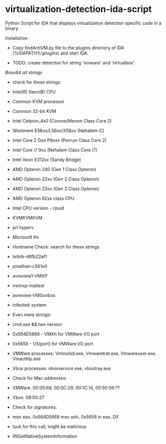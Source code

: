# virtualization-detection-ida-script
Python Script for IDA that displays virtualization detection specific code in a binary

Installation
 - Copy findAntiVM.py file to the plugins directory of IDA (%IDAPATH%\plugins) and start IDA.
 

 - TODO: create detection for string 'vmware' and 'virtualbox'

*Base64 all strings*

  - check for these strings:
   - Intel(R) Xeon(R) CPU
   - Common KVM processor
   - Common 32-bit KVM
   - Intel Celeron_4x0 (Conroe/Merom Class Core 2)
   - Westmere E56xx/L56xx/X56xx (Nehalem-C)
   - Intel Core 2 Duo P9xxx (Penryn Class Core 2)
   - Intel Core i7 9xx (Nehalem Class Core i7)
   - Intel Xeon E312xx (Sandy Bridge)
   - AMD Opteron 240 (Gen 1 Class Opteron)
   - AMD Opteron 22xx (Gen 2 Class Opteron)
   - AMD Opteron 23xx (Gen 3 Class Opteron)
   - AMD Opteron 62xx class CPU
   - Intel CPU version - cpuid
   
   - KVMKVMKVM
   - prl hyperv
   - Microsoft Hv

 - Hostname Check: search for these strings
  - brbrb-d8fb22af1
  - jonathan-c561e0
  - avreview1-VMXP
  - vwinxp-maltest
  - avreview-VMSunbox
  - infected-system

 - Even more strings:
  - cmd.exe && hex version
  - 0x564D5868 - VMXh for VMWare I/O port
  - 0x5658 - VX(port) for VMWare I/O port
  - VMWare processes: Vmtoolsd.exe, Vmwaretrat.exe, Vmwareuser.exe, Vmacthlp.exe
  - Vbox processes: vboxservice.exe, vboxtray.exe

- Check for Mac addresses:
 - VMWare: 00:05:69, 00:0C:29, 00:1C:14, 00:50:56:??
 - Vbox: 08:00:27
  
 - Check for signatures:
  - mov eax, 0x564D5868
    mov edx, 0x5658
    in eax, DX

 - look for this call; might be malicious
  - RtlGetNativeSystemInformation
